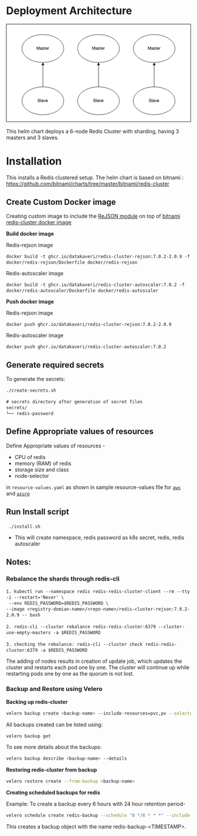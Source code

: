 # Deployment Architecture
<p align="center">
<img src="./img/redis-cluster-topology.png">
</p>

This helm chart deploys a 6-node Redis Cluster with sharding, having 3 masters and 3 slaves.


# Installation
This installs a  Redis clustered setup.
The helm chart is based on bitnami : https://github.com/bitnami/charts/tree/master/bitnami/redis-cluster

## Create Custom Docker image
Creating custom image to include the [ReJSON module](https://github.com/RedisJSON/JRedisJSON)  on top of [bitnami redis-cluster docker image](https://github.com/bitnami/bitnami-docker-redis-cluster)

**Build docker image**

Redis-rejson image
```
docker build -t ghcr.io/datakaveri/redis-cluster-rejson:7.0.2-2.0.9 -f docker/redis-rejson/Dockerfile docker/redis-rejson
```
Redis-autoscaler image
```
docker build -t ghcr.io/datakaveri/redis-cluster-autoscaler:7.0.2 -f docker/redis-autoscaler/Dockerfile docker/redis-autoscaler
```
**Push docker image**

Redis-rejson image
```
docker push ghcr.io/datakaveri/redis-cluster-rejson:7.0.2-2.0.9 
```
Redis-autoscaler image
```
docker push ghcr.io/datakaveri/redis-cluster-autoscaler:7.0.2
```
## Generate required secrets
To generate the secrets:

```sh
./create-secrets.sh
```

```
# secrets directory after generation of secret files
secrets/
└── redis-password
```

## Define Appropriate values of resources

Define Appropriate values of resources -
- CPU of redis
- memory (RAM) of redis
- storage size and class 
- node-selector

in `resource-values.yaml` as shown in sample resource-values file for [`aws`](./example-aws-resource-values.yaml) and [`azure`](./example-azure-resource-values.yaml)

##  Run Install script

``` ./install.sh```
 - This will create namespace, redis password as k8s secret, redis, redis autoscaler 

## Notes:
### Rebalance the shards through redis-cli 

```
1. kubectl run --namespace redis redis-redis-cluster-client --rm --tty -i --restart='Never' \
 --env REDIS_PASSWORD=$REDIS_PASSWORD \
--image <registry-domian-name>/<repo-name>/redis-cluster-rejson:7.0.2-2.0.9 -- bash

2. redis-cli --cluster rebalance redis-redis-cluster:6379 --cluster-use-empty-masters -a $REDIS_PASSWORD

3. checking the rebalance: redis-cli --cluster check redis-redis-cluster:6379 -a $REDIS_PASSWORD

```
The adding of nodes results in creation of update job, which updates the cluster and restarts each pod one by one. The cluster will continue up while restarting pods one by one as the quorum is not lost.

### Backup and Restore using Velero
**Backing up redis-cluster**

```bash
velero backup create <backup-name> --include-resources=pvc,pv --selector app.kubernetes.io/name=redis-cluster
```

All backups created can be listed using:

```bash
velero backup get
```

To see more details about the backups:

```bash 
velero backup describe <backup-name> --details
```

**Restoring redis-cluster from backup**

```bash
velero restore create --from-backup <backup-name>
```

**Creating scheduled backups for redis**

Example: To create a backup every 6 hours with 24 hour retention period-

```bash
velero schedule create redis-backup --schedule "0 */6 * * *" --include-resources=pvc,pv --selector app.kubernetes.io/name=redis-cluster --ttl 24h    
```

This creates a backup object with the name redis-backup-\<TIMESTAMP\>.

